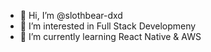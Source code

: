 - 👋 Hi, I’m @slothbear-dxd
- 👀 I’m interested in Full Stack Developmeny
- 🌱 I’m currently learning React Native & AWS
<!---
slothbear-dxd/slothbear-dxd is a ✨ special ✨ repository because its `README.md` (this file) appears on your GitHub profile.
You can click the Preview link to take a look at your changes.
--->
